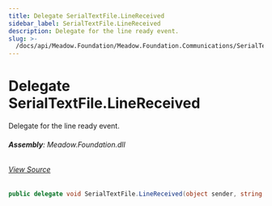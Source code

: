 ```yaml
---
title: Delegate SerialTextFile.LineReceived
sidebar_label: SerialTextFile.LineReceived
description: Delegate for the line ready event.
slug: >-
  /docs/api/Meadow.Foundation/Meadow.Foundation.Communications/SerialTextFile.LineReceived
---
```

# Delegate SerialTextFile.LineReceived
Delegate for the line ready event.

###### **Assembly**: Meadow.Foundation.dll
###### [View Source](https://github.com/WildernessLabs/Meadow.Foundation.git/blob/develop/Source/Meadow.Foundation.Core/Communications/SerialTextFile.cs#L52)
```csharp title="Declaration"
public delegate void SerialTextFile.LineReceived(object sender, string line)
```
